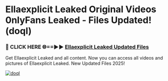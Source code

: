 # Ellaexplicit Leaked Original Videos 0nlyFans Leaked - Files Updated! (doql)

<h3>🔴 CLICK HERE 🌐==►► <a href="https://tinyurl.com/ehrbuxhb" rel="nofollow">Ellaexplicit Leaked Updated Files</a></h3>

Get Ellaexplicit Leaked and all content. Now you can access all videos and pictures of Ellaexplicit Leaked. New Updated Files 2025!

[![doql](https://i.imgur.com/lVYEuWS.gif)](https://tinyurl.com/ehrbuxhb)
